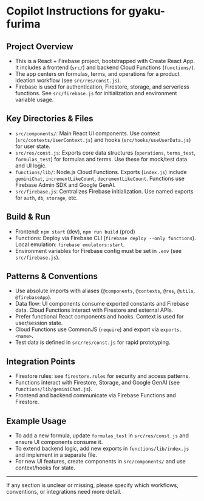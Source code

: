 # Copilot Instructions for gyaku-furima

## Project Overview
- This is a React + Firebase project, bootstrapped with Create React App. It includes a frontend (`src/`) and backend Cloud Functions (`functions/`).
- The app centers on formulas, terms, and operations for a product ideation workflow (see `src/res/const.js`).
- Firebase is used for authentication, Firestore, storage, and serverless functions. See `src/firebase.js` for initialization and environment variable usage.

## Key Directories & Files
- `src/components/`: Main React UI components. Use context (`src/contexts/UserContext.js`) and hooks (`src/hooks/useUserData.js`) for user state.
- `src/res/const.js`: Exports core data structures (`operations`, `terms_test`, `formulas_test`) for formulas and terms. Use these for mock/test data and UI logic.
- `functions/lib/`: Node.js Cloud Functions. Exports (`index.js`) include `geminiChat`, `incrementLikeCount`, `decrementLikeCount`. Functions use Firebase Admin SDK and Google GenAI.
- `src/firebase.js`: Centralizes Firebase initialization. Use named exports for `auth`, `db`, `storage`, etc.

## Build & Run
- Frontend: `npm start` (dev), `npm run build` (prod)
- Functions: Deploy via Firebase CLI (`firebase deploy --only functions`). Local emulation: `firebase emulators:start`.
- Environment variables for Firebase config must be set in `.env` (see `src/firebase.js`).

## Patterns & Conventions
- Use absolute imports with aliases (`@components`, `@contexts`, `@res`, `@utils`, `@firebaseApp`).
- Data flow: UI components consume exported constants and Firebase data. Cloud Functions interact with Firestore and external APIs.
- Prefer functional React components and hooks. Context is used for user/session state.
- Cloud Functions use CommonJS (`require`) and export via `exports.<name>`.
- Test data is defined in `src/res/const.js` for rapid prototyping.

## Integration Points
- Firestore rules: see `firestore.rules` for security and access patterns.
- Functions interact with Firestore, Storage, and Google GenAI (see `functions/lib/geminiChat.js`).
- Frontend and backend communicate via Firebase Functions and Firestore.

## Example Usage
- To add a new formula, update `formulas_test` in `src/res/const.js` and ensure UI components consume it.
- To extend backend logic, add new exports in `functions/lib/index.js` and implement in a separate file.
- For new UI features, create components in `src/components/` and use context/hooks for state.

---
If any section is unclear or missing, please specify which workflows, conventions, or integrations need more detail.
